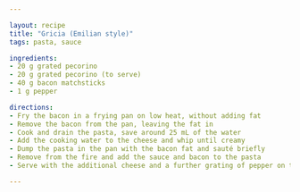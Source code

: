 ```yaml
---

layout: recipe
title: "Gricia (Emilian style)"
tags: pasta, sauce

ingredients:
- 20 g grated pecorino
- 20 g grated pecorino (to serve)
- 40 g bacon matchsticks
- 1 g pepper

directions:
- Fry the bacon in a frying pan on low heat, without adding fat
- Remove the bacon from the pan, leaving the fat in
- Cook and drain the pasta, save around 25 mL of the water
- Add the cooking water to the cheese and whip until creamy
- Dump the pasta in the pan with the bacon fat and sauté briefly
- Remove from the fire and add the sauce and bacon to the pasta
- Serve with the additional cheese and a further grating of pepper on top

---
```

